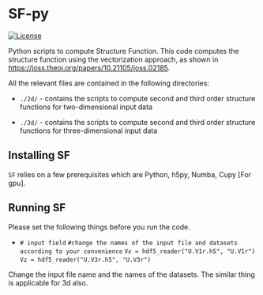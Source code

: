 # SF-py

[![License](https://img.shields.io/badge/License-BSD%203--Clause-blue.svg)](https://opensource.org/licenses/BSD-3-Clause)
 
 Python scripts to compute Structure Function. This code computes the structure function using the vectorization approach, as shown in https://joss.theoj.org/papers/10.21105/joss.02185. 


 All the relevant files are contained in the following directories: 

* ``./2d/`` - contains the scripts to compute second and third order structure functions for two-dimensional input data

* ``./3d/`` - contains the scripts to compute second and third order structure functions for three-dimensional input data

 

## Installing SF

``SF`` relies on a few prerequisites which are Python, h5py, Numba, Cupy [For gpu]. 



## Running SF

Please set the following things before you run the code. 

* ``# input field``
``#change the names of the input file and datasets according to your convenience``
``Vx = hdf5_reader("U.V1r.h5", "U.V1r")``
``Vz = hdf5_reader("U.V3r.h5", "U.V3r")``

Change the input file name and the names of the datasets. The similar thing is applicable for 3d also. 



 # 
